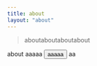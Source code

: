 ```yaml
---
title: about
layout: "about"
---
```

> aboutaboutaboutabout
<html>
<head>about</head>
<body>
    <a>aaaaa</a>
    <button onclick="alert('2')">aaaaa</button>
    <component>aa</component>
</body>
</html>
